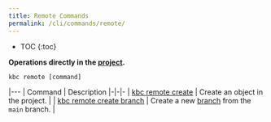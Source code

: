 ```yaml
---
title: Remote Commands
permalink: /cli/commands/remote/
---
```


* TOC
{:toc}

**Operations directly in the [project](/cli/#subsystems).**

```
kbc remote [command]
```

|---
| Command | Description
|-|-|-
| [kbc remote create](/cli/commands/remote/create/) | Create an object in the project. |
| [kbc remote create branch](/cli/commands/remote/create/branch/) | Create a new [branch](https://help.keboola.com/components/branches/) from the `main` branch. |
